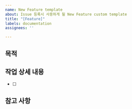 ```yaml
---
name: New Feature template
about: Issue 등록시 사용하게 될 New Feature custom template
title: "[Feature]"
labels: documentation
assignees: ''

---
```


## 목적

## 작업 상세 내용
- [ ]

## 참고 사항
